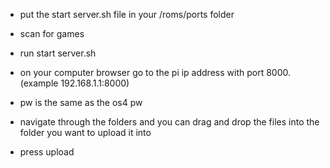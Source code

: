 - put the start server.sh file in your /roms/ports folder
- scan for games
- run start server.sh
- on your computer browser go to the pi ip address with port 8000. (example 192.168.1.1:8000)
- pw is the same as the os4 pw

- navigate through the folders and you can drag and drop the files into the folder you want to upload it into
- press upload
